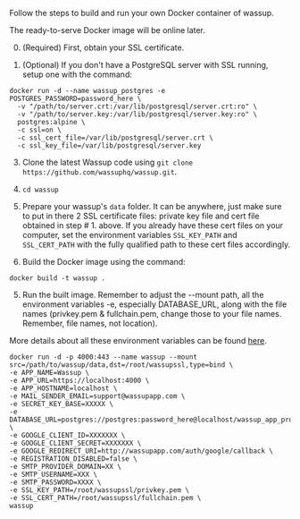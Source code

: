 Follow the steps to build and run your own Docker container of wassup.

The ready-to-serve Docker image will be online later.

0. (Required) First, obtain your SSL certificate.

0. (Optional) If you don't have a PostgreSQL server with SSL running, setup one with the command:

```
docker run -d --name wassup_postgres -e POSTGRES_PASSWORD=password_here \
  -v "/path/to/server.crt:/var/lib/postgresql/server.crt:ro" \
  -v "/path/to/server.key:/var/lib/postgresql/server.key:ro" \
  postgres:alpine \
  -c ssl=on \
  -c ssl_cert_file=/var/lib/postgresql/server.crt \
  -c ssl_key_file=/var/lib/postgresql/server.key
```

3. Clone the latest Wassup code using  `git clone https://github.com/wassuphq/wassup.git`.

2. `cd wassup`

3. Prepare your wassup's `data` folder. It can be anywhere, just make sure to put in there 2 SSL certificate files: private key file and cert file obtained in step # 1. above. If you already have these cert files on your computer, set the environment variables `SSL_KEY_PATH` and `SSL_CERT_PATH` with the fully qualified path to these cert files accordingly.

4. Build the Docker image using the command: 

`docker build -t wassup .`

5. Run the built image. Remember to adjust the --mount path, all the environment variables -e, especially DATABASE_URL, along with the file names (privkey.pem & fullchain.pem, change those to your file names. Remember, file names, not location).

More details about all these environment variables can be found [here](/.env.example).

```
docker run -d -p 4000:443 --name wassup --mount src=/path/to/wassup/data,dst=/root/wassupssl,type=bind \
-e APP_NAME=Wassup \
-e APP_URL=https://localhost:4000 \
-e APP_HOSTNAME=localhost \
-e MAIL_SENDER_EMAIL=support@wassupapp.com \
-e SECRET_KEY_BASE=XXXXX \
-e DATABASE_URL=postgres://postgres:password_here@localhost/wassup_app_prod \
-e GOOGLE_CLIENT_ID=XXXXXXX \
-e GOOGLE_CLIENT_SECRET=XXXXXXX \
-e GOOGLE_REDIRECT_URI=http://wassupapp.com/auth/google/callback \
-e REGISTRATION_DISABLED=false \
-e SMTP_PROVIDER_DOMAIN=XX \
-e SMTP_USERNAME=XXX \
-e SMTP_PASSWORD=XXXX \
-e SSL_KEY_PATH=/root/wassupssl/privkey.pem \
-e SSL_CERT_PATH=/root/wassupssl/fullchain.pem \
wassup
```
